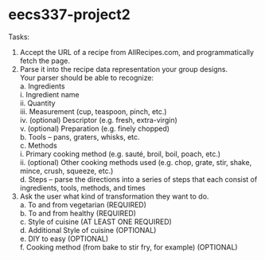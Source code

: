 # eecs337-project2
Tasks: 
1) Accept the URL of a recipe from AllRecipes.com, and programmatically fetch the page.
2) Parse it into the recipe data representation your group designs. <br />Your parser should be able to recognize: <br />
   a. Ingredients <br />
      i.   Ingredient name<br />
      ii.  Quantity<br />
      iii. Measurement (cup, teaspoon, pinch, etc.)<br />
      iv.  (optional) Descriptor (e.g. fresh, extra-virgin)<br />
      v.   (optional) Preparation (e.g. finely chopped)<br />
   b. Tools – pans, graters, whisks, etc.<br />
   c. Methods<br />
      i.   Primary cooking method (e.g. sauté, broil, boil, poach, etc.)<br />
      ii.  (optional) Other cooking methods used (e.g. chop, grate, stir, shake, mince, crush, squeeze, etc.)<br />
   d. Steps – parse the directions into a series of steps that each consist of ingredients, tools, methods, and times<br />
3) Ask the user what kind of transformation they want to do.<br />
   a. To and from vegetarian (REQUIRED)<br />
   b. To and from healthy (REQUIRED)<br />
   c. Style of cuisine (AT LEAST ONE REQUIRED)<br />
   d. Additional Style of cuisine (OPTIONAL)<br />
   e. DIY to easy (OPTIONAL)<br />
   f. Cooking method (from bake to stir fry, for example) (OPTIONAL)<br />
